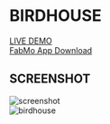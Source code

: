 # BIRDHOUSE

[LIVE DEMO](http://gofabmo.org/fabmo-birdhouse-app)  
[FabMo App Download](https://github.com/FabMo/fabmo-birdhouse-app/raw/master/fabmo-birdhouse-app.fma)  

## SCREENSHOT
![screenshot](https://raw.github.com/FabMo/fabmo-birdhouse-app/master/screenshot.png)  
![birdhouse](https://raw.github.com/FabMo/fabmo-birdhouse-app/master/birdhouse.jpg)  
